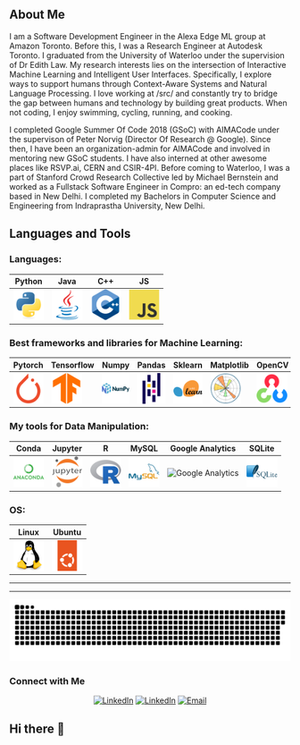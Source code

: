 ## About Me    
I am a Software Development Engineer in the Alexa Edge ML group at Amazon Toronto. Before this, I was a Research Engineer at Autodesk Toronto. I graduated from the University of Waterloo under the supervision of Dr Edith Law. My research interests lies on the intersection of Interactive Machine Learning and Intelligent User Interfaces. Specifically, I explore ways to support humans through Context-Aware Systems and Natural Language Processing. I love working at /src/ and constantly try to bridge the gap between humans and technology by building great products. When not coding, I enjoy swimming, cycling, running, and cooking.

I completed Google Summer Of Code 2018 (GSoC) with AIMACode under the supervison of Peter Norvig (Director Of Research @ Google). Since then, I have been an organization-admin for AIMACode and involved in mentoring new GSoC students. I have also interned at other awesome places like RSVP.ai, CERN and CSIR-4PI. Before coming to Waterloo, I was a part of Stanford Crowd Research Collective led by Michael Bernstein and worked as a Fullstack Software Engineer in Compro: an ed-tech company based in New Delhi. I completed my Bachelors in Computer Science and Engineering from Indraprastha University, New Delhi.

## Languages and Tools 


### Languages:
| Python | Java | C++ | JS |
|----------|----------|----------|----------|
|  <img src="https://github.com/devicons/devicon/blob/master/icons/python/python-original.svg" title="Python"  alt="Python" width="55" height="55"/> |  <img src="https://github.com/devicons/devicon/blob/master/icons/java/java-original.svg" title="Java"  alt="Java" width="55" height="55"/> |  <img src="https://github.com/devicons/devicon/blob/master/icons/cplusplus/cplusplus-original.svg" title="C++"  alt="C++" width="55" height="55"/> |  <img src="https://github.com/devicons/devicon/blob/master/icons/javascript/javascript-original.svg" title="JavaScript" alt="JavaScript" width="55" height="55"/> |

  

### Best frameworks and libraries for Machine Learning:

| Pytorch | Tensorflow | Numpy | Pandas | Sklearn | Matplotlib | OpenCV |
|----------|----------|----------|----------|----------|----------|----------|
|  <img src="https://github.com/devicons/devicon/blob/master/icons/pytorch/pytorch-original.svg" title="Pytorch"  alt="Pytorch" width="55" height="55"/>|  <img src="https://github.com/devicons/devicon/blob/master/icons/tensorflow/tensorflow-original.svg " title="Tensorflow"  alt="Tensorflow" width="55" height="55"/>|  <img src="https://github.com/devicons/devicon/blob/master/icons/numpy/numpy-original-wordmark.svg" title="Numpy" alt="Numpy" width="55" height="55"/>|  <img src="https://github.com/devicons/devicon/blob/master/icons/pandas/pandas-original.svg" title="Pandas" alt="Pandas" width="55" height="55"/>|  <img src="https://github.com/devicons/devicon/blob/master/icons/scikitlearn/scikitlearn-original.svg" title="sklearn" alt="sklearn" width="55" height="55"/>|  <img src="https://github.com/devicons/devicon/blob/master/icons/matplotlib/matplotlib-original.svg" title="mpl" alt="mpl" width="55" height="55"/>| <img src="https://github.com/devicons/devicon/blob/master/icons/opencv/opencv-original.svg" title="mpl" alt="mpl" width="55" height="55"/>|



### My tools for Data Manipulation:

| Conda | Jupyter | R | MySQL | Google Analytics | SQLite |
|----------|----------|----------|----------|----------|----------|
|<img src="https://github.com/devicons/devicon/blob/master/icons/anaconda/anaconda-original-wordmark.svg" title="Anaconda" alt="Conda" width="55" height="55"/>|<img src="https://github.com/devicons/devicon/blob/master/icons/jupyter/jupyter-original-wordmark.svg" title="Jupiter" alt="Jupiter" width="55" height="55"/>|<img src="https://github.com/devicons/devicon/blob/master/icons/r/r-original.svg" title="R" alt="R" width="55" height="55"/>|<img src="https://github.com/devicons/devicon/blob/master/icons/mysql/mysql-original-wordmark.svg" title="MySQL" alt="MySQL" width="55" height="55"/>|<img src="https://upload.wikimedia.org/wikipedia/commons/8/89/Logo_Google_Analytics.svg" title="Google Analytics" alt="Google Analytics" width="110" height="110"/>|<img src="https://github.com/devicons/devicon/blob/master/icons/sqlite/sqlite-original-wordmark.svg" title="SQLite" alt="SQLite" width="55" height="55"/>|



### OS: 

| Linux | Ubuntu | 
|----------|----------|
| <img src="https://github.com/devicons/devicon/blob/master/icons/linux/linux-original.svg" title="Linux" alt="Linux" width="55" height="55"/> | <img src="https://github.com/devicons/devicon/blob/master/icons/ubuntu/ubuntu-original.svg" title="Ubuntu" alt="Ubuntu" width="55" height="55"/> | 


---


---
 

<p align="center">
 <img width="1000" src="assets/github-snake.svg" alt="snake"/>
</p>



### Connect with Me 

<p align="center">
<a href="https://www.linkedin.com/in/nalinchhibber/"><img alt="LinkedIn" src="https://img.shields.io/badge/LinkedIn-NalinC-blue?style=flat-square&logo=Linkedin"></a>
<a href="https://stackoverflow.com/users/1379667"><img alt="LinkedIn" src="https://img.shields.io/badge/LinkedIn-NalinC-blue?style=flat-square&logo=stack-overflow"></a>
<a href="mailto:nalin.chhibber@gmail.com"><img alt="Email" src="https://img.shields.io/badge/Email-NalinC-blue?style=flat-square&logo=gmail"></a>
</p>

## Hi there 👋

<!--
**Nalinc/Nalinc** is a ✨ _special_ ✨ repository because its `README.md` (this file) appears on your GitHub profile.

Here are some ideas to get you started:

- 🔭 I’m currently working on ...
- 🌱 I’m currently learning ...
- 👯 I’m looking to collaborate on ...
- 🤔 I’m looking for help with ...
- 💬 Ask me about ...
- 📫 How to reach me: ...
- 😄 Pronouns: ...
- ⚡ Fun fact: ...
-->

